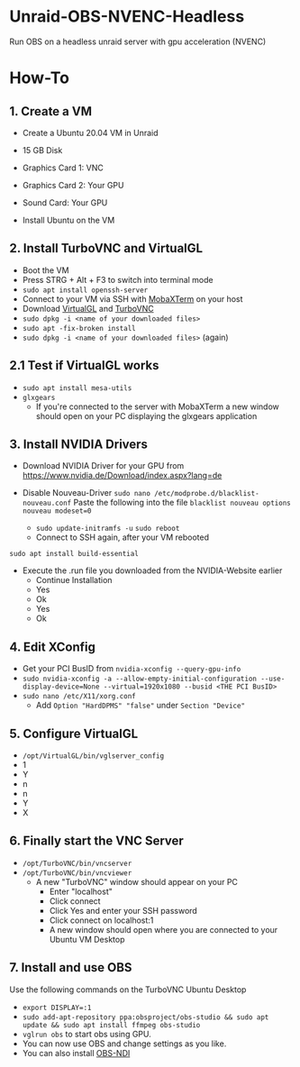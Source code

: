 # Unraid-OBS-NVENC-Headless
Run OBS on a headless unraid server with gpu acceleration (NVENC)

# How-To
## 1. Create a VM
- Create a Ubuntu 20.04 VM in Unraid
- 15 GB Disk
- Graphics Card 1: VNC
- Graphics Card 2: Your GPU
- Sound Card: Your GPU

- Install Ubuntu on the VM
## 2. Install TurboVNC and VirtualGL
- Boot the VM
- Press STRG + Alt + F3 to switch into terminal mode
- `sudo apt install openssh-server`
- Connect to your VM via SSH with [MobaXTerm](https://mobaxterm.mobatek.net/ "MobaXTerm") on your host
- Download [VirtualGL](https://sourceforge.net/projects/virtualgl/files/3.0.1/ "VirtualGL") and [TurboVNC](https://sourceforge.net/projects/turbovnc/files/3.0/ "TurboVNC")
- `sudo dpkg -i <name of your downloaded files>`
- `sudo apt -fix-broken install`
- `sudo dpkg -i <name of your downloaded files>` (again)

## 2.1 Test if VirtualGL works
- `sudo apt install mesa-utils`
- `glxgears`
    - If you're connected to the server with MobaXTerm a new window should open on your PC displaying the glxgears application

## 3. Install NVIDIA Drivers
- Download NVIDIA Driver for your GPU from https://www.nvidia.de/Download/index.aspx?lang=de

- Disable Nouveau-Driver
  `sudo nano /etc/modprobe.d/blacklist-nouveau.conf`
  Paste the following into the file `blacklist nouveau
  options nouveau modeset=0`
    - `sudo update-initramfs -u`
      `sudo reboot`
    - Connect to SSH again, after your VM rebooted

`sudo apt install build-essential`

- Execute the .run file you downloaded from the NVIDIA-Website earlier
    - Continue Installation
    - Yes
    - Ok
    - Yes
    - Ok

## 4. Edit XConfig
- Get your PCI BusID from `nvidia-xconfig --query-gpu-info`
- `sudo nvidia-xconfig -a --allow-empty-initial-configuration --use-display-device=None --virtual=1920x1080 --busid <THE PCI BusID>`
- `sudo nano /etc/X11/xorg.conf`
    - Add `Option "HardDPMS" "false"` under `Section "Device"`

## 5. Configure VirtualGL
- `/opt/VirtualGL/bin/vglserver_config`
- 1
- Y
- n
- n
- Y
- X

## 6. Finally start the VNC Server
- `/opt/TurboVNC/bin/vncserver`
- `/opt/TurboVNC/bin/vncviewer`
    - A new "TurboVNC" window should appear on your PC
        - Enter "localhost"
        - Click connect
        - Click Yes and enter your SSH password
        - Click connect on localhost:1
        - A new window should open where you are connected to your Ubuntu VM Desktop

## 7. Install and use OBS
Use the following commands on the TurboVNC Ubuntu Desktop
- `export DISPLAY=:1`
- `sudo add-apt-repository ppa:obsproject/obs-studio && sudo apt update && sudo apt install ffmpeg obs-studio`
- `vglrun obs` to start obs using GPU.
- You can now use OBS and change settings as you like.
- You can also install [OBS-NDI](https://github.com/Palakis/obs-ndi " OBS-NDI")
